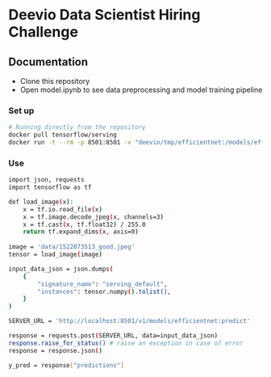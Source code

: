 # Deevio Data Scientist Hiring Challenge

## Documentation

-   Clone this repository
-   Open model.ipynb to see data preprocessing and model training pipeline  

### Set up
```bash
# Running directly from the repository
docker pull tensorflow/serving
docker run -t --rm -p 8501:8501 -v "deevio/tmp/efficientnet:/models/efficientnet" -e MODEL_NAME=efficientnet tensorflow/serving
```
### Use
```bash
import json, requests
import tensorflow as tf

def load_image(x):
    x = tf.io.read_file(x)
    x = tf.image.decode_jpeg(x, channels=3)
    x = tf.cast(x, tf.float32) / 255.0    
    return tf.expand_dims(x, axis=0)
    
image = 'data/1522073513_good.jpeg'
tensor = load_image(image)

input_data_json = json.dumps(
    {
        "signature_name": "serving_default", 
        "instances": tensor.numpy().tolist(),
    }
)

SERVER_URL = 'http://localhost:8501/v1/models/efficientnet:predict'

response = requests.post(SERVER_URL, data=input_data_json)
response.raise_for_status() # raise an exception in case of error
response = response.json()

y_pred = response["predictions"]
```

